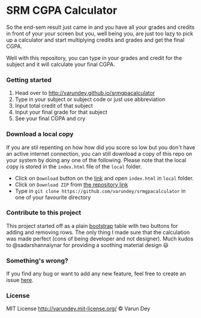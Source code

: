 # SRM CGPA Calculator

So the end-sem result just came in and you have all your grades and credits in front of your your screen but you, well being you, are just too lazy to pick up a calculator and start multiplying credits and grades and get the final CGPA.

Well with this repository, you can type in your grades and credit for the subject and it will calculate your final CGPA.

### Getting started

1. Head over to http://varundey.github.io/srmgpacalculator
2. Type in your subject or subject code or just use abbreviation
3. Input total credit of that subject
4. Input your final grade for that subject
5. See your final CGPA and cry

### Download a local copy
If you are stil repenting on how how did you score so low but you don't have an active internet connection, you can still download a copy of this repo on your system by doing any one of the following. Please note that the local copy is stored in the `index.html` file of the `local` folder.
* Click on `Download` button on the [link](http://varundey.github.io/srmgpacalculator) and open `index.html` in `local` folder.
* Click on `Download ZIP` from [the repository link](https://github.com/varundey/srmgpacalculator)
* Type in `git clone https://github.com/varundey/srmgpacalculator` in one of your favourite directory


### Contribute to this project
This project started off as a plain [bootstrap](http://getbootstrap.com/) table with two buttons for adding and removing rows. The only thing I made sure that the calculation was made perfect (cons of being developer and not designer). Much kudos to @sadarshannaiynar for providing a soothing material design :smiley:

### Something's wrong?
If you find any bug or want to add any new feature, feel free to create an issue [here](https://github.com/varundey/srmgpacalculator/issues).

### License
MIT License http://varundey.mit-license.org/ © Varun Dey